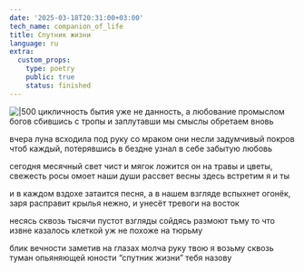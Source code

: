 ```yaml
---
date: '2025-03-18T20:31:00+03:00'
tech_name: companion_of_life
title: Спутник жизни
language: ru
extra:
  custom_props:
    type: poetry
    public: true
    status: finished
---
```


![|500](/images/companion_of_life.png)
цикличность бытия уже не данность,
а любование промыслом богов
сбившись с тропы и заплутавши
мы смыслы обретаем вновь

вчера луна всходила под руку со мраком
они несли задумчивый покров
чтоб каждый, потерявшись в бездне
узнал в себе забытую любовь

сегодня месячный свет чист и мягок
ложится он на травы и цветы,
свежесть росы омоет наши души
рассвет весны здесь встретим я и ты

и в каждом вздохе затаится песня,
а в нашем взгляде вспыхнет огонёк,
заря расправит крылья нежно,
и унесёт тревоги на восток

несясь сквозь тысячи пустот
взгляды сойдясь размоют тьму
то что извне казалось клеткой
уж не похоже на тюрьму

блик вечности заметив на глазах
молча руку твою я возьму 
сквозь туман опьяняющей юности
“спутник жизни” тебя назову